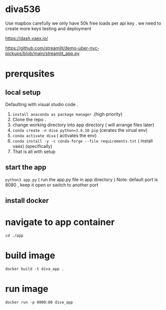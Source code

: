 # diva536

Use mapbox carefully we only have 50k free loads per api key . we need to create more keys testing and deployment


https://dash.vaex.io/

https://github.com/streamlit/demo-uber-nyc-pickups/blob/main/streamlit_app.py

# prerqusites

## local setup 

Defaulting with visual studio code .
1. `install anaconda as package manager` .(high priority)
2. Clone the repo . 
3. change working directory  into app directory ( will arrange files later)
5. `conda create -n diva python=3.8.10 pip` (cerates the virual env) 
6. `conda activate diva` ( activates the env)
7. `conda install -y -c conda-forge --file requirements.txt` ( install vaex) (specifically)
8. That is all with setup 

## start the app
`python3 app.py` ( run the app.py file in app directory ) 
Note: default port is 8080 , keep it open or switch to another port



## install docker 

# navigate to app container
`cd ./app`

# build image 
`docker build -t diva_app .`

# run image 
`docker run -p 8080:80 diva_app`
